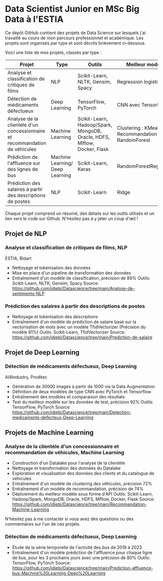 # Data Scientist Junior en MSc Big Data à l'ESTIA

Ce dépôt GitHub contient des projets de Data Science sur lesquels j'ai travaillé au cours de mon parcours professionnel et académique. Les projets sont organisés par type et sont décrits brièvement ci-dessous. 

Voici une liste de mes projets, classés par type :

| Projet | Type | Outils | Meilleur modèle | Précision |
| ------ | ---- | ------ | ---------------| --------- |
| Analyse et classification de critiques de films | NLP | Scikit-Learn, NLTK, Gensim, Spacy | Regression logistique | 89% |
| Détection de médicaments défectueux | Deep Learning | TensorFlow, PyTorch | CNN avec TensorFlow | 92% |
| Analyse de la clientèle d'un concessionnaire et recommandation de véhicules | Machine Learning | Scikit-Learn, Hadoop/Spark, MongoDB, Oracle, HDFS, Mlflow, Docker, Flask | Clustering : KMeans, Recommandation : RandomForest | Clustering : 72%, Recommandation : 74%  |
| Prédiction de l'affluence sur des lignes de bus | Machine Learning/ Deep Learning | Scikit-Learn, Keras | RandomForestRegressor | 50% |
| Prédiction des salaires à partir des descriptions de postes | NLP | Scikit-Learn | Ridge | 81% |


Chaque projet comprend un résumé, des détails sur les outils utilisés et un lien vers le code sur Github. N'hésitez pas à y jeter un coup d'œil !

## Projet de NLP

### Analyse et classification de critiques de films, NLP
ESTIA, Bidart
- Nettoyage et tokenisation des données
- Mise en place d'un pipeline de transformation des données
- Entraînement d'un modèle de classification, précision de 89%
Outils: Scikit-Learn, NLTK, Gensim, Spacy
Source: https://github.com/jdjebi/Datascience/tree/main/Analyse-de-sentiments-NLP

### Prédiction des salaires à partir des descriptions de postes
- Nettoyage et tokenisation des descriptions
- Entraînement d'un modèle de prédiction de salaire basé sur la vectorisation de mots avec un modèle TfidVectorizer (Précision du modèle 81%)
Outils: Scikit-Learn, TfidVectorizer
Source: https://github.com/jdjebi/Datascience/tree/main/Prediction-de-salaire

## Projet de Deep Learning

### Détection de médicaments défectueux, Deep Learning
AI4Industry, Proditec
- Génération de 30000 images à partir de 1000 via la Data Augmentation
- Définition de deux modèles de type CNN avec PyTorch et Tensorflow
- Entraînement des modèles et comparaison des résultats
- Test du meilleur modèle sur les données de test, précision 92%
Outils: TensorFlow, PyTorch
Source: https://github.com/jdjebi/Datascience/tree/main/Detection-medicaments-defecteux-Deep-Learning

## Projets de Machine Learning

### Analyse de la clientèle d'un concessionnaire et recommandation de véhicules, Machine Learning
- Construction d'un Datalake pour l'analyse de la clientèle
- Nettoyage et transformation des données du Datalake
- Exploration et visualisation des données des clients et du catalogue de véhicules
- Entraînement d'un modèle de clustering des véhicules, précision 72%
- Entraînement d'un modèle de recommandation, précision de 74%
- Déploiement du meilleur modèle sous forme d'API
Outils: Scikit-Learn, Hadoop/Spark, MongoDB, Oracle, HDFS, Mlflow, Docker, Flask
Source: https://github.com/jdjebi/Datascience/tree/main/Recommandation-Machine-Learning

N'hésitez pas à me contacter si vous avez des questions ou des commentaires sur l'un de ces projets. 

### Détection de médicaments défectueux, Deep Learning
- Étude de la série temporelle de l'activité des bus de 2019 à 2023
- Entraînement d'un modèle prédiction de l'affluence pour chaque ligne de bus, pour les 3 prochains jours avec une précision de 80%
Outils: TensorFlow, PyTorch
Source: https://github.com/jdjebi/Datascience/tree/main/Prediction-affluence-bus-Machine%20Learning-Deep%20Learning

